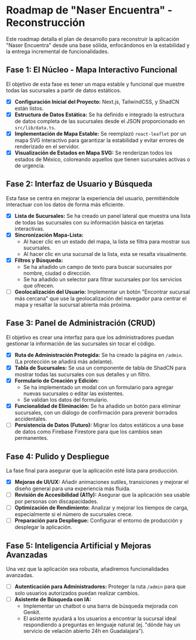 # Roadmap de "Naser Encuentra" - Reconstrucción

Este roadmap detalla el plan de desarrollo para reconstruir la aplicación "Naser Encuentra" desde una base sólida, enfocándonos en la estabilidad y la entrega incremental de funcionalidades.

## Fase 1: El Núcleo - Mapa Interactivo Funcional

El objetivo de esta fase es tener un mapa estable y funcional que muestre todas las sucursales a partir de datos estáticos.

- [x] **Configuración Inicial del Proyecto:** Next.js, TailwindCSS, y ShadCN están listos.
- [x] **Estructura de Datos Estática:** Se ha definido e integrado la estructura de datos completa de las sucursales desde el JSON proporcionado en `src/lib/data.ts`.
- [x] **Implementación de Mapa Estable:** Se reemplazó `react-leaflet` por un mapa SVG interactivo para garantizar la estabilidad y evitar errores de renderizado en el servidor.
- [x] **Visualización de Estados en Mapa SVG:** Se renderizan todos los estados de México, coloreando aquellos que tienen sucursales activas o de urgencia.

## Fase 2: Interfaz de Usuario y Búsqueda

Esta fase se centra en mejorar la experiencia del usuario, permitiéndole interactuar con los datos de forma más eficiente.

- [x] **Lista de Sucursales:** Se ha creado un panel lateral que muestra una lista de todas las sucursales con su información básica en tarjetas interactivas.
- [x] **Sincronización Mapa-Lista:**
    - Al hacer clic en un estado del mapa, la lista se filtra para mostrar sus sucursales.
    - Al hacer clic en una sucursal de la lista, esta se resalta visualmente.
- [x] **Filtros y Búsqueda:**
    - Se ha añadido un campo de texto para buscar sucursales por nombre, ciudad o dirección.
    - Se ha añadido un selector para filtrar sucursales por los servicios que ofrecen.
- [ ] **Geolocalización del Usuario:** Implementar un botón "Encontrar sucursal más cercana" que use la geolocalización del navegador para centrar el mapa y resaltar la sucursal abierta más próxima.

## Fase 3: Panel de Administración (CRUD)

El objetivo es crear una interfaz para que los administradores puedan gestionar la información de las sucursales sin tocar el código.

- [x] **Ruta de Administración Protegida:** Se ha creado la página en `/admin`. (La protección se añadirá más adelante).
- [x] **Tabla de Sucursales:** Se usa un componente de tabla de ShadCN para mostrar todas las sucursales con sus detalles y un filtro.
- [x] **Formulario de Creación y Edición:**
    - Se ha implementado un modal con un formulario para agregar nuevas sucursales o editar las existentes.
    - Se validan los datos del formulario.
- [x] **Funcionalidad de Eliminación:** Se ha añadido un botón para eliminar sucursales, con un diálogo de confirmación para prevenir borrados accidentales.
- [ ] **Persistencia de Datos (Futuro):** Migrar los datos estáticos a una base de datos como Firebase Firestore para que los cambios sean permanentes.

## Fase 4: Pulido y Despliegue

La fase final para asegurar que la aplicación esté lista para producción.

- [x] **Mejoras de UI/UX:** Añadir animaciones sutiles, transiciones y mejorar el diseño general para una experiencia más fluida.
- [ ] **Revisión de Accesibilidad (A11y):** Asegurar que la aplicación sea usable por personas con discapacidades.
- [ ] **Optimización de Rendimiento:** Analizar y mejorar los tiempos de carga, especialmente si el número de sucursales crece.
- [ ] **Preparación para Despliegue:** Configurar el entorno de producción y desplegar la aplicación.

## Fase 5: Inteligencia Artificial y Mejoras Avanzadas

Una vez que la aplicación sea robusta, añadiremos funcionalidades avanzadas.

- [ ] **Autenticación para Administradores:** Proteger la ruta `/admin` para que solo usuarios autorizados puedan realizar cambios.
- [ ] **Asistente de Búsqueda con IA:**
    - Implementar un chatbot o una barra de búsqueda mejorada con Genkit.
    - El asistente ayudará a los usuarios a encontrar la sucursal ideal respondiendo a preguntas en lenguaje natural (ej. "dónde hay un servicio de velación abierto 24h en Guadalajara").
